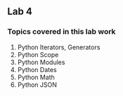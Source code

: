 ## Lab 4

### Topics covered in this lab work

1. Python Iterators, Generators
2. Python Scope
3. Python Modules
4. Python Dates
5. Python Math
11. Python JSON